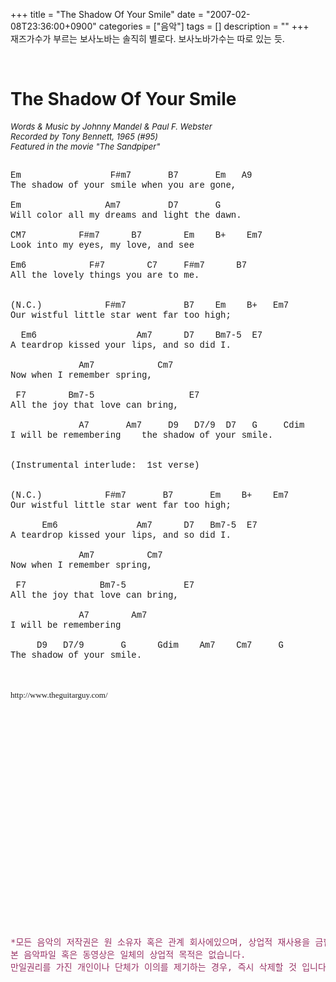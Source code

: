 +++
title = "The Shadow Of Your Smile"
date = "2007-02-08T23:36:00+0900"
categories = ["음악"]
tags = []
description = ""
+++
<span class="copyright_entry" style="display:block;" title="The Shadow Of Your Smile@@**@@http://shed.egloos.com/1506439"></span>재즈가수가 부르는 보사노바는 솔직히 별로다. 보사노바가수는 따로 있는 듯.
<br>
<!--<embed type="audio/mpeg" src="http://pds5.egloos.com/pds/200702/08/82/susan%20wong-the%20shadow%20of%20your%20smile%28just%20a%20little%20bossa%20nova.2005%29.mp3" loop="true" autostart="false">-->
<br>
<h1>The Shadow Of Your Smile</h1> 
<font size="-1"><i>Words &amp; Music by Johnny Mandel &amp; Paul F. Webster <br> Recorded by Tony Bennett, 1965 (#95)<br> Featured in the movie "The Sandpiper"</i></font>
<br> 
<pre><font face="Courier"><br>Em                 F#m7       B7       Em   A9  <br>The shadow of your smile when you are gone,<br><br>Em                Am7         D7       G<br>Will color all my dreams and light the dawn.<br><br>CM7          F#m7      B7        Em    B+    Em7 <br>Look into my eyes, my love, and see<br><br>Em6            F#7        C7     F#m7      B7 <br>All the lovely things you are to me.<br><br><br>(N.C.)            F#m7           B7    Em    B+   Em7<br>Our wistful little star went far too high;<br><br>  Em6                   Am7      D7    Bm7-5  E7<br>A teardrop kissed your lips, and so did I.<br><br>             Am7            Cm7<br>Now when I remember spring,<br><br> F7        Bm7-5                  E7<br>All the joy that love can bring,<br><br>             A7       Am7     D9   D7/9  D7   G     Cdim    B7 <br>I will be remembering    the shadow of your smile.<br><br><br>(Instrumental interlude:  1st verse)<br><br><br>(N.C.)            F#m7       B7       Em    B+    Em7<br>Our wistful little star went far too high;<br><br>      Em6               Am7      D7   Bm7-5  E7<br>A teardrop kissed your lips, and so did I.<br><br>             Am7          Cm7<br>Now when I remember spring,<br><br> F7              Bm7-5           E7<br>All the joy that love can bring,<br><br>             A7        Am7<br>I will be remembering<br><br>     D9   D7/9       G      Gdim    Am7    Cm7     G  <br>The shadow of your smile.<br><br></font><font size="-2"><font size="2"><span style="font-family: 굴림;"><br><br>http://www.theguitarguy.com/<br><br><object width="425" height="344"><param name="movie" value="http://www.youtube.com/v/IcEwsoR8J0Y&amp;hl=ko&amp;fs=1&amp;"><param name="allowFullScreen" value="true"><param name="allowscriptaccess" value="always"><embed src="http://www.youtube.com/v/IcEwsoR8J0Y&amp;hl=ko&amp;fs=1&amp;" type="application/x-shockwave-flash" allowscriptaccess="always" allowfullscreen="true" width="425" height="344"></object><br><br></span></font></font><span style="color: rgb(153, 51, 102);">*모든 음악의 저작권은 원 소유자 혹은 관계 회사에있으며, 상업적 재사용을 금합니다. <br>본 음악파일 혹은 동영상은 일체의 상업적 목적은 없습니다. <br>만일권리를 가진 개인이나 단체가 이의를 제기하는 경우, 즉시 삭제할 것 입니다*</span><br></pre> 
<!--
       <rdf:RDF xmlns:rdf="http://www.w3.org/1999/02/22-rdf-syntax-ns#"
		    xmlns:dc="http://purl.org/dc/elements/1.1/"
		    xmlns:trackback="http://madskills.com/public/xml/rss/module/trackback/">
       <rdf:Description
	        rdf:about="http://shed.egloos.com/1506439"
	        dc:identifier="http://shed.egloos.com/1506439"
	        dc:title="The Shadow Of Your Smile"
	        trackback:ping="http://shed.egloos.com/tb/1506439"/>
       </rdf:RDF>
       -->

<ul></ul>